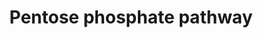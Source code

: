 ---
annotations:
- type: Pathway Ontology
  value: pentose phosphate pathway
authors:
- Kdahlquist
- MaintBot
- Thomas
- Ddigles
- Egonw
- DeSl
- Eweitz
description: 'The pentose phosphate pathway is important for generating NADPH,  which
  is a source of reducing energy, as well as a variety of sugar  molecules that are
  required for the biosynthesis of nucleic acids and  amino acids. (CITS:[8929392])(CITS:[8910528])(CITS:[9813062])(CITS:[
  11298766])(CITS:[1628611])(CITS:[15960801])(CITS:[7916691])(CITS:[14690456]).  This
  pathway is also important for protecting yeast from oxidative  stress, since NADPH
  is an essential cofactor for glutathione- and  thioredoxin-dependent enzymes that
  defend cells against oxidative  damage (CITS:[8929392])(CITS:[8910528])(CITS:[11557322])(CITS:[16179340]).  The
  pentose phosphate pathway is of industrial interest for the fermentation of xylose
  to ethanol (CITS:[11916674]). Xylose is the predominant sugar found in biomass such
  as agricultural wastes, wood, municipal solid wastes, and wastes from pulp and paper
  industries,  and possibly could serve as a low-cost and abundant raw material for  fuel
  ethanol production (CITS:[8534086]). Saccharomyces cerevisiae does  not naturally
  metabolize xylose, but recombinant S. cerevisiae  strains containing the xylose
  reductase and xylitol dehydrogenase  genes from Pichia stipitis are able to metabolize
  xylose via the  pentose phosphate pathway (CITS:[15630585])(CITS:[8534086]). Changes
  in  the levels of enzymes in the pentose phosphate pathway effect the  fitness,
  ethanol production, and amount of xylose metabolized by  these recombinant xylose-utilizing
  strains.  The pentose phosphate pathway is also of medical interest because mutations
  in the human homologs of some yeast pentose phosphate genes  are associated with
  a variety of diseases.  Zwf1p is homologus to  human glucose-6-phosphate dehydrogenase
  (G6PD), which has been  implicated in neonatal jaundice and haemolytic anemia. Sol3p
  and  Sol4p have similarity to human PGLS, which is associated with 6- phosphogluconolactonase
  deficiency and may contribute to some forms  of G6PD-associated hemolytic anemia
  (CITS:[10518023]). Sol3p and Sol4p  also have similarity to human H6PD, which is
  associated with  cortisone reductase deficiency (CITS:[10518023]). Gnd1p and Gnd2p
  have  similarity to human PGD, mutation in which may also contribute to  some forms
  of G6PD-associated hemolytic anemia (CITS:[10518023]). Tal1p  is similar to human
  TALDO1, mutation in which has been reported to be  associated with transaldolase
  deficiency and hepatosplenomegaly (CITS:[ 8300619]). Rki1p has similarity to human
  RPIA, which has been  associated with ribose 5-phosphate isomerase deficiency,  leukoencephalopathy
  and peripheral neuropathy (CITS:[16054529]).   SOURCE: SGD pathways, http://pathway.yeastgenome.org/server.html'
last-edited: 2021-05-20
organisms:
- Saccharomyces cerevisiae
redirect_from:
- /index.php/Pathway:WP369
- /instance/WP369
schema-jsonld:
- '@context': https://schema.org/
  '@id': https://wikipathways.github.io/pathways/WP369.html
  '@type': Dataset
  creator:
    '@type': Organization
    name: WikiPathways
  description: 'The pentose phosphate pathway is important for generating NADPH,  which
    is a source of reducing energy, as well as a variety of sugar  molecules that
    are required for the biosynthesis of nucleic acids and  amino acids. (CITS:[8929392])(CITS:[8910528])(CITS:[9813062])(CITS:[
    11298766])(CITS:[1628611])(CITS:[15960801])(CITS:[7916691])(CITS:[14690456]).  This
    pathway is also important for protecting yeast from oxidative  stress, since NADPH
    is an essential cofactor for glutathione- and  thioredoxin-dependent enzymes that
    defend cells against oxidative  damage (CITS:[8929392])(CITS:[8910528])(CITS:[11557322])(CITS:[16179340]).  The
    pentose phosphate pathway is of industrial interest for the fermentation of xylose
    to ethanol (CITS:[11916674]). Xylose is the predominant sugar found in biomass
    such as agricultural wastes, wood, municipal solid wastes, and wastes from pulp
    and paper industries,  and possibly could serve as a low-cost and abundant raw
    material for  fuel ethanol production (CITS:[8534086]). Saccharomyces cerevisiae
    does  not naturally metabolize xylose, but recombinant S. cerevisiae  strains
    containing the xylose reductase and xylitol dehydrogenase  genes from Pichia stipitis
    are able to metabolize xylose via the  pentose phosphate pathway (CITS:[15630585])(CITS:[8534086]).
    Changes in  the levels of enzymes in the pentose phosphate pathway effect the  fitness,
    ethanol production, and amount of xylose metabolized by  these recombinant xylose-utilizing
    strains.  The pentose phosphate pathway is also of medical interest because mutations
    in the human homologs of some yeast pentose phosphate genes  are associated with
    a variety of diseases.  Zwf1p is homologus to  human glucose-6-phosphate dehydrogenase
    (G6PD), which has been  implicated in neonatal jaundice and haemolytic anemia.
    Sol3p and  Sol4p have similarity to human PGLS, which is associated with 6- phosphogluconolactonase
    deficiency and may contribute to some forms  of G6PD-associated hemolytic anemia
    (CITS:[10518023]). Sol3p and Sol4p  also have similarity to human H6PD, which
    is associated with  cortisone reductase deficiency (CITS:[10518023]). Gnd1p and
    Gnd2p have  similarity to human PGD, mutation in which may also contribute to  some
    forms of G6PD-associated hemolytic anemia (CITS:[10518023]). Tal1p  is similar
    to human TALDO1, mutation in which has been reported to be  associated with transaldolase
    deficiency and hepatosplenomegaly (CITS:[ 8300619]). Rki1p has similarity to human
    RPIA, which has been  associated with ribose 5-phosphate isomerase deficiency,  leukoencephalopathy
    and peripheral neuropathy (CITS:[16054529]).   SOURCE: SGD pathways, http://pathway.yeastgenome.org/server.html'
  keywords:
  - GND2
  - TKL1
  - NADP
  - RPE1
  - D-6-Phospho-glucono-delta-lactone
  - SOL4
  - Fructose-6-phosphate
  - Glucose-6-phosphate
  - GND1
  - TKL2
  - D-Ribose-5-Phosphate
  - ZWF1
  - SOL3
  - 6-Phosphogluconate
  - Ribulose-5-phosphate
  - Glyceraldehyde-3-phosphate
  - RKI1
  - Sedoheptulose-7-phosphate
  - NADPH
  - H+
  - '[CO2]'
  - H2O
  - Xylulose-5-phosphate
  - Erythrose-4-phosphate
  - TAL1
  license: CC0
  name: Pentose phosphate pathway
seo: CreativeWork
title: Pentose phosphate pathway
wpid: WP369
---